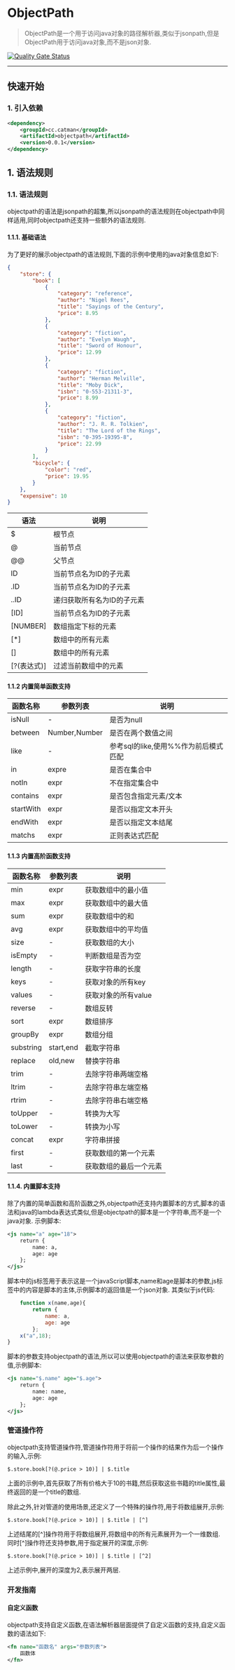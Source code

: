 
# ObjectPath
> ObjectPath是一个用于访问java对象的路径解析器,类似于jsonpath,但是ObjectPath用于访问java对象,而不是json对象.

[![Quality Gate Status](https://sonarcloud.io/api/project_badges/measure?project=catman-cc_objectpath&metric=alert_status)](https://sonarcloud.io/summary/new_code?id=catman-cc_objectpath)

---
## 快速开始
### 1. 引入依赖
```xml
<dependency>
    <groupId>cc.catman</groupId>
    <artifactId>objectpath</artifactId>
    <version>0.0.1</version>
</dependency>
```

## 1. 语法规则
### 1.1. 语法规则
objectpath的语法是jsonpath的超集,所以jsonpath的语法规则在objectpath中同样适用,同时objectpath还支持一些额外的语法规则.
#### 1.1.1. 基础语法
为了更好的展示objectpath的语法规则,下面的示例中使用的java对象信息如下:
```json
{
    "store": {
        "book": [
            {
                "category": "reference",
                "author": "Nigel Rees",
                "title": "Sayings of the Century",
                "price": 8.95
            },
            {
                "category": "fiction",
                "author": "Evelyn Waugh",
                "title": "Sword of Honour",
                "price": 12.99
            },
            {
                "category": "fiction",
                "author": "Herman Melville",
                "title": "Moby Dick",
                "isbn": "0-553-21311-3",
                "price": 8.99
            },
            {
                "category": "fiction",
                "author": "J. R. R. Tolkien",
                "title": "The Lord of the Rings",
                "isbn": "0-395-19395-8",
                "price": 22.99
            }
        ],
        "bicycle": {
            "color": "red",
            "price": 19.95
        }
    },
    "expensive": 10
}
```


| 语法 | 说明             |
|----|----------------|
| $  | 根节点            |
| @  | 当前节点           |
| @@ | 父节点            |
|ID| 当前节点名为ID的子元素   |
|.ID| 当前节点名为ID的子元素   |
|..ID| 递归获取所有名为ID的子元素 |
|[ID]| 当前节点名为ID的子元素   |
|[NUMBER]|数组指定下标的元素|
|[*]|数组中的所有元素|
|[]|数组中的所有元素|
|[?(表达式)]|过滤当前数组中的元素|

#### 1.1.2 内置简单函数支持
|函数名称|参数列表|说明|
|-------|------|----|
|isNull| -|是否为null|
|between|Number,Number|是否在两个数值之间|
| like|-|参考sql的like,使用%%作为前后模式匹配|
|in|expre|是否在集合中|
|notIn|expr|不在指定集合中|
|contains|expr|是否包含指定元素/文本|
|startWith|expr|是否以指定文本开头|
|endWith|expr|是否以指定文本结尾|
|matchs|expr|正则表达式匹配|

#### 1.1.3 内置高阶函数支持
|函数名称| 参数列表 |说明|
|-------|------|----|
|min| expr |获取数组中的最小值|
|max| expr |获取数组中的最大值|
|sum| expr |获取数组中的和|
|avg| expr |获取数组中的平均值|
|size| -    |获取数组的大小|
|isEmpty| -    |判断数组是否为空|
|length| -    |获取字符串的长度|
|keys| -    |获取对象的所有key|
|values| -    |获取对象的所有value|
|reverse| -    |数组反转|
|sort| expr |数组排序|
|groupBy| expr |数组分组|
|substring| start,end |截取字符串|
|replace| old,new |替换字符串|
|trim| - |去除字符串两端空格|
|ltrim| - |去除字符串左端空格|
|rtrim| - |去除字符串右端空格|
|toUpper| - |转换为大写|
|toLower| - |转换为小写|
|concat| expr |字符串拼接|
|first| - |获取数组的第一个元素|
|last| - |获取数组的最后一个元素|

#### 1.1.4. 内置脚本支持
除了内置的简单函数和高阶函数之外,objectpath还支持内置脚本的方式,脚本的语法和java的lambda表达式类似,但是objectpath的脚本是一个字符串,而不是一个java对象.
示例脚本:
```xml
<js name="a" age="18">
    return {
        name: a,
        age: age
    };
</js>
```
脚本中的js标签用于表示这是一个javaScript脚本,name和age是脚本的参数,js标签中的内容是脚本的主体,示例脚本的返回值是一个json对象.
其类似于js代码:
```javascript
    function x(name,age){
        return {
            name: a,
            age: age
        };
    x("a",18);
}
```
脚本的参数支持objectpath的语法,所以可以使用objectpath的语法来获取参数的值,示例脚本:
```xml
<js name="$.name" age="$.age">
    return {
        name: name,
        age: age
    };
</js>
```
### 管道操作符
objectpath支持管道操作符,管道操作符用于将前一个操作的结果作为后一个操作的输入,示例:
```
$.store.book[?(@.price > 10)] | $.title
```
上面的示例中,首先获取了所有价格大于10的书籍,然后获取这些书籍的title属性,最终返回的是一个title的数组.

除此之外,针对管道的使用场景,还定义了一个特殊的操作符,用于将数组展开,示例:
```
$.store.book[?(@.price > 10)] | $.title | [^]
```
上述结尾的[^]操作符用于将数组展开,将数组中的所有元素展开为一个一维数组.
同时[^]操作符还支持参数,用于指定展开的深度,示例:
```
$.store.book[?(@.price > 10)] | $.title | [^2]
```
上述示例中,展开的深度为2,表示展开两层.

### 开发指南
#### 自定义函数
objectpath支持自定义函数,在语法解析器层面提供了自定义函数的支持,自定义函数的语法如下:
```xml
<fn name="函数名" args="参数列表">
    函数体
</fn>
```



